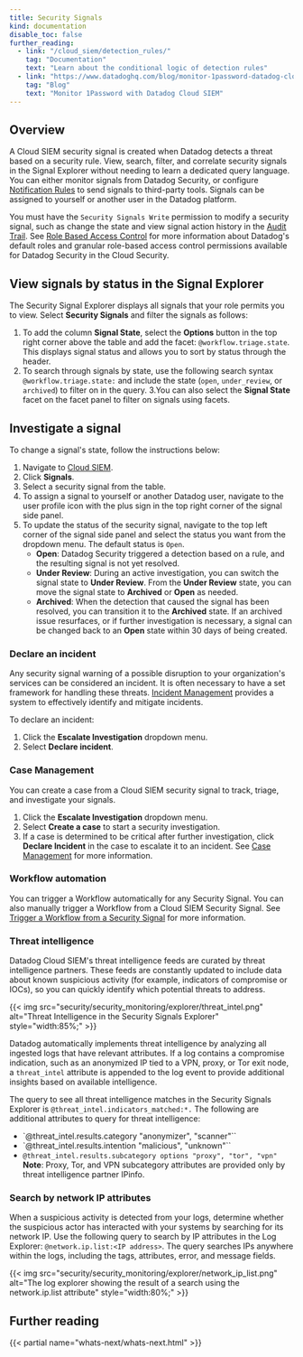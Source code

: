 ```yaml
---
title: Security Signals
kind: documentation
disable_toc: false
further_reading:
  - link: "/cloud_siem/detection_rules/"
    tag: "Documentation"
    text: "Learn about the conditional logic of detection rules"
  - link: "https://www.datadoghq.com/blog/monitor-1password-datadog-cloud-siem/"
    tag: "Blog"
    text: "Monitor 1Password with Datadog Cloud SIEM"
---
```


## Overview

A Cloud SIEM security signal is created when Datadog detects a threat based on a security rule. View, search, filter, and correlate security signals in the Signal Explorer without needing to learn a dedicated query language. You can either monitor signals from Datadog Security, or configure [Notification Rules][1] to send signals to third-party tools. Signals can be assigned to yourself or another user in the Datadog platform.

You must have the `Security Signals Write` permission to modify a security signal, such as change the state and view signal action history in the [Audit Trail][2]. See [Role Based Access Control][3] for more information about Datadog's default roles and granular role-based access control permissions available for Datadog Security in the Cloud Security.

## View signals by status in the Signal Explorer

The Security Signal Explorer displays all signals that your role permits you to view. Select **Security Signals** and filter the signals as follows:

1. To add the column **Signal State**, select the **Options** button in the top right corner above the table and add the facet: `@workflow.triage.state`. This displays signal status and allows you to sort by status through the header.
2. To search through signals by state, use the following search syntax `@workflow.triage.state:` and include the state (`open`, `under_review`, or `archived`) to filter on in the query.
3.You can also select the **Signal State** facet on the facet panel to filter on signals using facets.

## Investigate a signal

To change a signal's state, follow the instructions below:

1. Navigate to [Cloud SIEM][4].
1. Click **Signals**.
1. Select a security signal from the table.
1. To assign a signal to yourself or another Datadog user, navigate to the user profile icon with the plus sign in the top right corner of the signal side panel.
1. To update the status of the security signal, navigate to the top left corner of the signal side panel and select the status you want from the dropdown menu. The default status is `Open`.
    - **Open**: Datadog Security triggered a detection based on a rule, and the resulting signal is not yet resolved.
    - **Under Review**: During an active investigation, you can switch the signal state to **Under Review**. From the **Under Review** state, you can move the signal state to **Archived** or **Open** as needed.
    - **Archived**: When the detection that caused the signal has been resolved, you can transition it to the **Archived** state. If an archived issue resurfaces, or if further investigation is necessary, a signal can be changed back to an **Open** state within 30 days of being created.

### Declare an incident

Any security signal warning of a possible disruption to your organization's services can be considered an incident. It is often necessary to have a set framework for handling these threats. [Incident Management][5] provides a system to effectively identify and mitigate incidents.

To declare an incident:

1. Click the **Escalate Investigation** dropdown menu.
2. Select **Declare incident**.

### Case Management

You can create a case from a Cloud SIEM security signal to track, triage, and investigate your signals.

1. Click the **Escalate Investigation** dropdown menu.
2. Select **Create a case** to start a security investigation.
3. If a case is determined to be critical after further investigation, click **Declare Incident** in the case to escalate it to an incident. See [Case Management][6] for more information.

### Workflow automation

You can trigger a Workflow automatically for any Security Signal. You can also manually trigger a Workflow from a Cloud SIEM Security Signal. See [Trigger a Workflow from a Security Signal][7] for more information.

### Threat intelligence

Datadog Cloud SIEM's threat intelligence feeds are curated by threat intelligence partners. These feeds are constantly updated to include data about known suspicious activity (for example, indicators of compromise or IOCs), so you can quickly identify which potential threats to address.

{{< img src="security/security_monitoring/explorer/threat_intel.png" alt="Threat Intelligence in the Security Signals Explorer" style="width:85%;" >}}

Datadog automatically implements threat intelligence by analyzing all ingested logs that have relevant attributes. If a log contains a compromise indication, such as an anonymized IP tied to a VPN, proxy, or Tor exit node, a `threat_intel` attribute is appended to the log event to provide additional insights based on available intelligence.

The query to see all threat intelligence matches in the Security Signals Explorer is `@threat_intel.indicators_matched:*.` The following are additional attributes to query for threat intelligence:

- `@threat_intel.results.category "anonymizer", "scanner"``
- `@threat_intel.results.intention "malicious", "unknown"``
- `@threat_intel.results.subcategory options "proxy", "tor", "vpn"`
    **Note**: Proxy, Tor, and VPN subcategory attributes are provided only by threat intelligence partner IPinfo.

### Search by network IP attributes

When a suspicious activity is detected from your logs, determine whether the suspicious actor has interacted with your systems by searching for its network IP. Use the following query to search by IP attributes in the Log Explorer: `@network.ip.list:<IP address>`. The query searches IPs anywhere within the logs, including the tags, attributes, error, and message fields.

{{< img src="security/security_monitoring/explorer/network_ip_list.png" alt="The log explorer showing the result of a search using the network.ip.list attribute" style="width:80%;" >}}

## Further reading

{{< partial name="whats-next/whats-next.html" >}}

[1]: /security/notifications/rules/
[2]: /account_management/audit_trail/events/#cloud-security-platform-events
[3]: /account_management/rbac/
[4]: https://app.datadoghq.com/security/home
[5]: /service_management/incident_management/
[6]: /service_management/case_management/
[7]: /service_management/workflows/trigger/#trigger-a-workflow-from-a-security-signal
